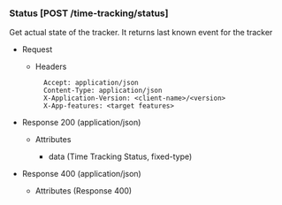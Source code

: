 ### Status [POST /time-tracking/status]

Get actual state of the tracker. It returns last known event for the tracker

+ Request
    + Headers

            Accept: application/json
            Content-Type: application/json
            X-Application-Version: <client-name>/<version>
            X-App-features: <target features>
          
+ Response 200 (application/json)

    + Attributes
        
        + data (Time Tracking Status, fixed-type)
    
+ Response 400 (application/json)
              
    + Attributes (Response 400)

<!-- include(../../error_responses.md) -->
